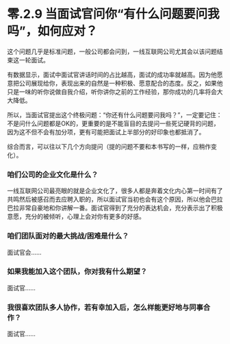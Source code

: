 # 零.2.9 当面试官问你“有什么问题要问我吗”，如何应对？

这个问题几乎是标准问题，一般公司都会问到，一线互联网公司尤其会以该问题结束这一轮面试。

有数据显示，面试中面试官讲话时间的占比越高，面试的成功率就越高。因为他愿意把公司展现给你，表现出来的自然是一种积极、愿意配合的态度。反之，如果他只是一味的听你说做自我介绍，听你讲你之前的工作经验，那你成功的几率将会大大降低。

所以，当面试官提出这个终极问题：“你还有什么问题要问我吗？”，一定要记住：不是问什么问题都是OK的，更重要的是不能盲目的去提问一些死记硬背的问题，因为这不但不会有加分项，更有可能把面试上半部分的好印象也都抵消了。

综合而言，可以往以下几个方向提问（提的问题不要和本书写的一样，应稍作变化）。

### **咱们公司的企业文化是什么？**

一线互联网公司最亮眼的就是企业文化了，很多人都是奔着文化内心第一时间有了共鸣然后被感召而去应聘入职的，所以面试官当初也会有这个原因，所以他会巴拉巴拉非常自豪地和你讲解一番。面试官得到了充分的表达机会，充分表示出了积极意愿，充分的被倾听，心理上会对你有更多的好感。

### 咱们团队面对的最大挑战/困难是什么？

面试官会……

### 如果我能加入这个团队，你对我有什么期望？

面试官……

### **我很喜欢团队多人协作，若有幸加入后，怎么样能更好地与同事合作？**

面试官……

### 

